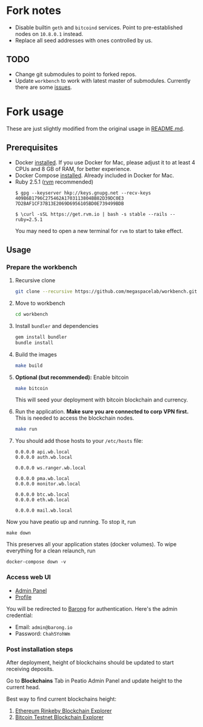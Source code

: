 # Fork notes
- Disable builtin `geth` and `bitcoind` services.
  Point to pre-established nodes on `10.8.0.1` instead.
- Replace all seed addresses with ones controlled by us.

## TODO
- Change git submodules to point to forked repos.
- Update `workbench` to work with latest master of submodules.
  Currently there are some [issues](https://github.com/rubykube/workbenchissues/245).

# Fork usage
These are just slightly modified from the original usage in [README.md](README.md#Usage). 

## Prerequisites

- Docker [installed](https://docs.docker.com/engine/installation/).
  If you use Docker for Mac, please adjust it to at least 4 CPUs and 8 GB of RAM, for better experience.
- Docker Compose [installed](https://docs.docker.com/compose/install/).
  Already included in Docker for Mac.
- Ruby 2.5.1 ([rvm](https://rvm.io/) recommended)
  ```
  $ gpg --keyserver hkp://keys.gnupg.net --recv-keys 409B6B1796C275462A1703113804BB82D39DC0E3 7D2BAF1CF37B13E2069D6956105BD0E739499BDB

  $ \curl -sSL https://get.rvm.io | bash -s stable --rails --ruby=2.5.1
  ```
  You may need to open a new terminal for `rvm` to start to take effect. 

## Usage

### Prepare the workbench

1. Recursive clone

   ```sh
   git clone --recursive https://github.com/megaspacelab/workbench.git
   ```

1. Move to workbench

   ```sh
   cd workbench
   ```

1. Install `bundler` and dependencies

   ```sh
   gem install bundler
   bundle install
   ```

1. Build the images

   ```sh
   make build
   ```

1. **Optional (but recommended):** Enable bitcoin

   ```sh
   make bitcoin
   ```

   This will seed your deployment with bitcoin blockchain and currency.

1. Run the application.
   **Make sure you are connected to corp VPN first.**
   This is needed to access the blockchain nodes.

   ```sh
   make run
   ```

1. You should add those hosts to your `/etc/hosts` file:

   ```
   0.0.0.0 api.wb.local
   0.0.0.0 auth.wb.local
   
   0.0.0.0 ws.ranger.wb.local
   
   0.0.0.0 pma.wb.local
   0.0.0.0 monitor.wb.local
   
   0.0.0.0 btc.wb.local
   0.0.0.0 eth.wb.local
   
   0.0.0.0 mail.wb.local
   ```

Now you have peatio up and running.
To stop it, run
```
make down
```

This preserves all your application states (docker volumes).
To wipe everything for a clean relaunch, run
```
docker-compose down -v
```

### Access web UI
- [Admin Panel](http://api.wb.local/admin)
- [Profile](http://api.wb.local/settings)

You will be redirected to [Barong](http://auth.wb.local/) for authentication. Here's the admin credential:
- Email: `admin@barong.io`
- Password: `Chah5YohWm`

### Post installation steps

After deployment, height of blockchains should be updated to start receiving deposits.

Go to **Blockchains** Tab in Peatio Admin Panel and update height to the current head.

Best way to find current blockchains height:

1. [Ethereum Rinkeby Blockchain Explorer](https://rinkeby.etherscan.io)
2. [Bitcoin Testnet Blockchain Explorer](https://testnet.blockchain.info)
